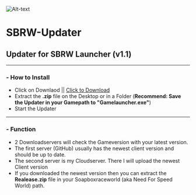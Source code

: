 ![Alt-text](https://madebyme.s-ul.eu/mXsWqHYJ)
# SBRW-Updater
## Updater for SBRW Launcher (v1.1)
--------
### - How to Install
- Click on Downlaod || [Click to Download](https://github.com/MauriceX24/SBRW-Updater/archive/master.zip)
- Extract the **.zip** file on the Desktop or in a Folder (**Recommend: Save the Updater in your Gamepath to "Gamelauncher.exe"**)
- Start the Updater
--------
### - Function
- 2 Downloadservers will check the Gameversion with your latest version.
- The first server (GitHub) usually has the newest client version and should be up to date.
- The second server is my Cloudserver. There I will upload the newest Client version
- If you downloaded the newest version then you can extract the **Realease.zip** file in your Soapboxraceworld (aka Need For Speed World)
path.

